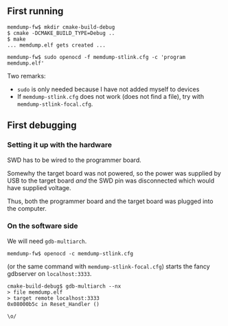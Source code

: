 ## First running



```
memdump-fw$ mkdir cmake-build-debug
$ cmake -DCMAKE_BUILD_TYPE=Debug ..
$ make
... memdump.elf gets created ...
```

```
memdump-fw$ sudo openocd -f memdump-stlink.cfg -c 'program memdump.elf'
```

Two remarks:

- `sudo` is only needed because I have not added myself to devices
- If `memdump-stlink.cfg` does not work (does not find a file), try with `memdump-stlink-focal.cfg`.

## First debugging

### Setting it up with the hardware

SWD has to be wired to the programmer board.

Somewhy the target board was not powered, so the power was supplied by USB to the target board *and* the SWD pin was disconnected which would have supplied voltage.

Thus, both the programmer board and the target board was plugged into the computer.

### On the software side

We will need `gdb-multiarch`.

```
memdump-fw$ openocd -c memdump-stlink.cfg
```

(or the same command with `memdump-stlink-focal.cfg`) starts the fancy gdbserver on `localhost:3333`.

```
cmake-build-debug$ gdb-multiarch --nx
> file memdump.elf
> target remote localhost:3333
0x08000b5c in Reset_Handler ()
```

`\o/`
